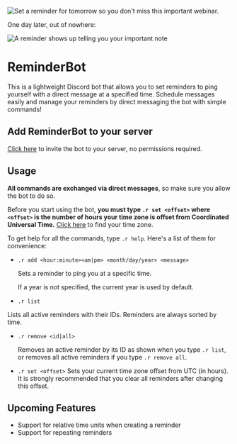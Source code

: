 ![Set a reminder for tomorrow so you don't miss this important webinar.](https://github.com/pblpbl1024/reminder-bot/blob/main/assets/p1.png)

One day later, out of nowhere:

![A reminder shows up telling you your important note](https://github.com/pblpbl1024/reminder-bot/blob/main/assets/p2.png)

# ReminderBot
This is a lightweight Discord bot that allows you to set reminders to ping yourself with a direct message at a specified time. Schedule messages easily and manage your reminders by direct messaging the bot with simple commands!

## Add ReminderBot to your server
[Click here](https://discord.com/api/oauth2/authorize?client_id=834503689452257322&permissions=0&scope=bot) to invite the bot to your server, no permissions required.

## Usage
**All commands are exchanged via direct messages**, so make sure you allow the bot to do so.

Before you start using the bot, **you must type `.r set <offset>` where `<offset>` is the number of hours your time zone is offset from Coordinated Universal Time.** [Click here](https://www.timeanddate.com/time/map/) to find your time zone.

To get help for all the commands, type `.r help`. Here's a list of them for convenience:
* `.r add <hour:minute><am|pm> <month/day/year> <message>`

  Sets a reminder to ping you at a specific time.

  If a year is not specified, the current year is used by default.
 
* `.r list`

Lists all active reminders with their IDs. Reminders are always sorted by time.

* `.r remove <id|all>`

  Removes an active reminder by its ID as shown when you type `.r list`, or removes all active reminders if you type `.r remove all`.
  
* `.r set <offset>`
Sets your current time zone offset from UTC (in hours). It is strongly recommended that you clear all reminders after changing this offset.

## Upcoming Features
* Support for relative time units when creating a reminder
* Support for repeating reminders
